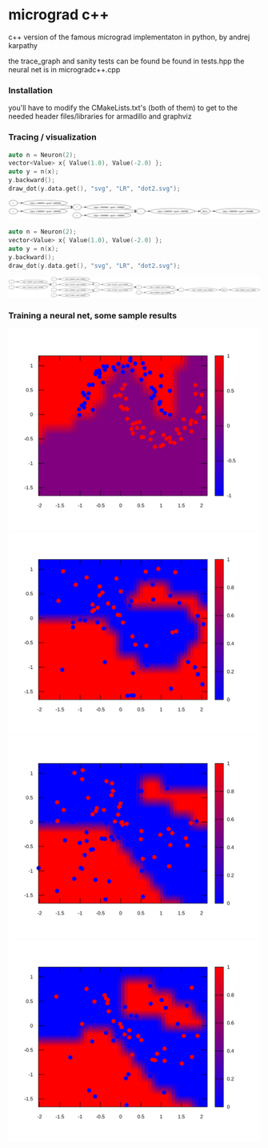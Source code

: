 # micrograd c++

c++ version of the famous micrograd implementaton in python, by andrej karpathy

the trace_graph and sanity tests can be found be found in tests.hpp
the neural net is in microgradc++.cpp 

### Installation

you'll have to modify the CMakeLists.txt's (both of them) to get to the needed header files/libraries for armadillo and graphviz

### Tracing / visualization

```cpp
auto n = Neuron(2);
vector<Value> x{ Value(1.0), Value(-2.0) };
auto y = n(x);
y.backward();
draw_dot(y.data.get(), "svg", "LR", "dot2.svg");
```

![a very simple example](dot1.svg)

```cpp
auto n = Neuron(2);
vector<Value> x{ Value(1.0), Value(-2.0) };
auto y = n(x);
y.backward();
draw_dot(y.data.get(), "svg", "LR", "dot2.svg");
```

![a simple 2D neuron](dot2.svg)

### Training a neural net, some sample results

![microgradc++/data.txt](data_boundary.svg)
![make_moon1](sample1_boundary.svg)
![make_moon2](sample2_boundary.svg)
![make_moon3](sample3_boundary.svg)